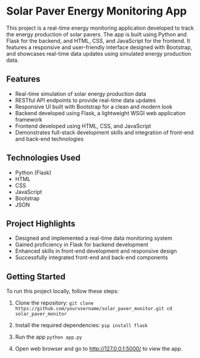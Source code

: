 # Solar Paver Energy Monitoring App

This project is a real-time energy monitoring application developed to track the energy production of solar pavers. The app is built using Python and Flask for the backend, and HTML, CSS, and JavaScript for the frontend. It features a responsive and user-friendly interface designed with Bootstrap, and showcases real-time data updates using simulated energy production data.

## Features
- Real-time simulation of solar energy production data
- RESTful API endpoints to provide real-time data updates
- Responsive UI built with Bootstrap for a clean and modern look
- Backend developed using Flask, a lightweight WSGI web application framework
- Frontend developed using HTML, CSS, and JavaScript
- Demonstrates full-stack development skills and integration of front-end and back-end technologies

## Technologies Used
- Python (Flask)
- HTML
- CSS
- JavaScript
- Bootstrap
- JSON

## Project Highlights
- Designed and implemented a real-time data monitoring system
- Gained proficiency in Flask for backend development
- Enhanced skills in front-end development and responsive design
- Successfully integrated front-end and back-end components

## Getting Started
To run this project locally, follow these steps:

1. Clone the repository:
  `git clone https://github.com/yourusername/solar_paver_monitor.git
   cd solar_paver_monitor`

2. Install the required dependencies:
  `pip install flask`

3. Run the app
  `python app.py`

4. Open web browser and go to http://127.0.0.1:5000/ to view the app.
